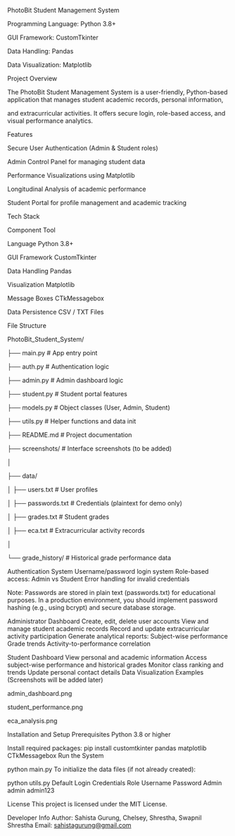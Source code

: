 PhotoBit Student Management System

Programming Language: Python 3.8+

GUI Framework: CustomTkinter

Data Handling: Pandas

Data Visualization: Matplotlib


Project Overview

The PhotoBit Student Management System is a user-friendly, Python-based application that manages student academic records, personal information, 

and extracurricular activities. It offers secure login, role-based access, and visual performance analytics.


Features

Secure User Authentication (Admin & Student roles)

Admin Control Panel for managing student data

Performance Visualizations using Matplotlib

Longitudinal Analysis of academic performance

Student Portal for profile management and academic tracking


Tech Stack

Component           Tool

Language	          Python 3.8+

GUI Framework	      CustomTkinter

Data Handling	      Pandas

Visualization	      Matplotlib

Message Boxes	      CTkMessagebox

Data Persistence	  CSV / TXT Files


File Structure

PhotoBit_Student_System/

├── main.py             # App entry point

├── auth.py             # Authentication logic

├── admin.py            # Admin dashboard logic

├── student.py          # Student portal features

├── models.py           # Object classes (User, Admin, Student)

├── utils.py            # Helper functions and data init

├── README.md           # Project documentation

├── screenshots/        # Interface screenshots (to be added)

│

├── data/

│   ├── users.txt       # User profiles

│   ├── passwords.txt   # Credentials (plaintext for demo only)

│   ├── grades.txt      # Student grades

│   ├── eca.txt         # Extracurricular activity records

│

└── grade_history/      # Historical grade performance data


Authentication System
Username/password login system
Role-based access: Admin vs Student
Error handling for invalid credentials

Note:
Passwords are stored in plain text (passwords.txt) for educational purposes. In a production environment, you should implement password hashing (e.g., using bcrypt) and secure database storage.

Administrator Dashboard
Create, edit, delete user accounts
View and manage student academic records
Record and update extracurricular activity participation
Generate analytical reports:
   Subject-wise performance
   Grade trends
   Activity-to-performance correlation

Student Dashboard
View personal and academic information
Access subject-wise performance and historical grades
Monitor class ranking and trends
Update personal contact details
Data Visualization Examples
(Screenshots will be added later)

admin_dashboard.png

student_performance.png

eca_analysis.png

Installation and Setup
Prerequisites
Python 3.8 or higher

Install required packages:
pip install customtkinter pandas matplotlib CTkMessagebox
Run the System

python main.py
To initialize the data files (if not already created):


python utils.py
Default Login Credentials
Role	Username	Password
Admin	admin	admin123

License
This project is licensed under the MIT License.

Developer Info
Author: Sahista Gurung, Chelsey, Shrestha, Swapnil Shrestha
Email: sahistagurung@gmail.com
